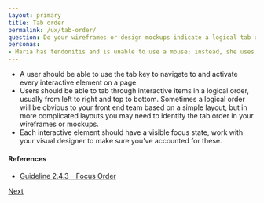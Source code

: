 ```yaml
---
layout: primary
title: Tab order
permalink: /ux/tab-order/
question: Do your wireframes or design mockups indicate a logical tab order for people using a keyboard, or other assistive technology, to navigate?
personas:
- Maria has tendonitis and is unable to use a mouse; instead, she uses the keyboard to navigate the web. When focus jumps randomly around the page she gets confused.
---
```


- A user should be able to use the tab key to navigate to and activate every interactive element on a page.
- Users should be able to tab through interactive items in a logical order, usually from left to right and top to bottom. Sometimes a logical order will be obvious to your front end team based on a simple layout, but in more complicated layouts you may need to identify the tab order in your wireframes or mockups.
- Each interactive element should have a visible focus state, work with your visual designer to make sure you’ve accounted for these.

#### References
- [Guideline 2.4.3 – Focus Order](https://www.w3.org/WAI/WCAG20/quickref/?showtechniques=14%2C128&currentsidebar=%23col_overview#navigation-mechanisms-focus-order)

<a class="usa-button button-next" href="{{ site.baseurl }}/ux/focus/">
  Next <i class="fa fa-chevron-right" aria-hidden="true"></i>
</a>

